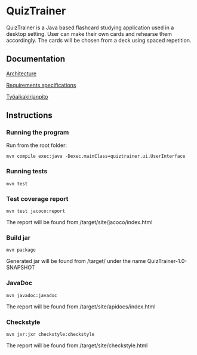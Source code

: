# QuizTrainer

QuizTrainer is a Java based flashcard studying application used in a desktop setting. User can make their own cards and rehearse them accordingly. The cards will be chosen from a deck using spaced repetition. 

## Documentation
[Architecture](https://github.com/tommise/ot-harjoitustyo/blob/master/documentation/architecture.md)

[Requirements specifications](https://github.com/tommise/ot-harjoitustyo/blob/master/documentation/requirements_specifications.md)

[Työaikakirjanpito](https://github.com/tommise/ot-harjoitustyo/blob/master/documentation/tuntikirjanpito.md)

## Instructions

### Running the program
Run from the root folder:
```
mvn compile exec:java -Dexec.mainClass=quiztrainer.ui.UserInterface

```
### Running tests
```
mvn test
```
### Test coverage report
```
mvn test jacoco:report
```
The report will be found from /target/site/jacoco/index.html
### Build jar
```
mvn package
```
Generated jar will be found from /target/ under the name QuizTrainer-1.0-SNAPSHOT
### JavaDoc
```
mvn javadoc:javadoc
```
The report will be found from /target/site/apidocs/index.html
### Checkstyle
```
mvn jxr:jxr checkstyle:checkstyle
```
The report will be found from /target/site/checkstyle.html

